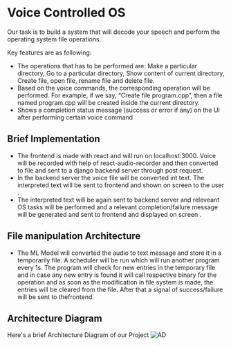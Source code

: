
# Voice Controlled OS

Our task is to build a system that will decode your speech and perform the operating system file operations.

Key features are as following:

- The operations that has to be performed are: Make a particular directory, Go to a particular directory, Show content of current directory, Create file, open file, rename file and delete file.
- Based on the voice commands, the corresponding operation will be performed. For example, if we say, “Create file program.cpp”, then a file named program.cpp will be created inside the current directory.
- Shows a completion status message (success or error if any) on the UI after performing certain voice command


## Brief Implementation
- The frontend is made with react and will run on localhost:3000. Voice will be recorded with help of react-audio-recorder and then converted to file and sent to a django backend server through post request.
- In the backend server the voice file will be converted int text. The interpreted text will be sent to frontend and shown on screen to the user .
- The interpreted text will be again sent to backend server and releveant OS tasks will be performed and a relevant completion/failure message will be generated and sent to frontend and displayed on screen .

## File manipulation Architecture
- The ML Model will converted the audio to text message and store it in a temporarily file. A scheduler will be run which will run another program every 1s. The program will check for new entries in the temporary file and in case any new entry is found it will call respective binary for the operation and as soon as the modification in file system is made, the entries will be cleared from the file. After that a signal of success/failure will be sent to thefrontend.
## Architecture Diagram

Here's a brief Architecture Diagram of our Project
![AD](https://res.cloudinary.com/dpcmfysrj/image/upload/v1707986936/ad2_tri9y1.jpg)
